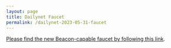 ```yaml
---
layout: page
title: Dailynet Faucet
permalink: /dailynet-2023-05-31-faucet
---
```


[Please find the new Beacon-capable faucet by following this link](https://faucet.dailynet-2023-05-31.teztnets.xyz).
